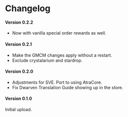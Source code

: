 ﻿Changelog
=============

#### Version 0.2.2
* Now with vanilla special order rewards as well.

#### Version 0.2.1
* Make the GMCM changes apply without a restart.
* Exclude crystalarium and stardrop.

#### Version 0.2.0

* Adjustments for SVE. Port to using AtraCore.
* Fix Dwarven Translation Guide showing up in the store.

#### Version 0.1.0

Initial upload.